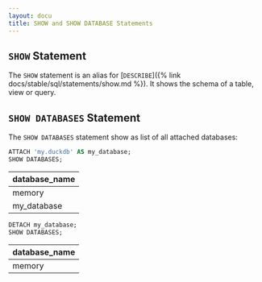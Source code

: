 ```yaml
---
layout: docu
title: SHOW and SHOW DATABASE Statements
---
```


## `SHOW` Statement

The `SHOW` statement is an alias for [`DESCRIBE`]({% link docs/stable/sql/statements/show.md %}).
It shows the schema of a table, view or query.

## `SHOW DATABASES` Statement

The `SHOW DATABASES` statement show as list of all attached databases:

```sql
ATTACH 'my.duckdb' AS my_database;
SHOW DATABASES;
```

| database_name |
|---------------|
| memory        |
| my_database   |

```sql
DETACH my_database;
SHOW DATABASES;
```

| database_name |
|---------------|
| memory        |
